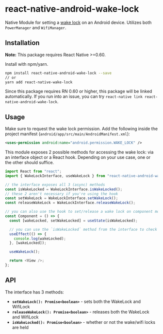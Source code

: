 # react-native-android-wake-lock

Native Module for setting a [wake lock](https://developer.android.com/training/scheduling/wakelock) on an Android device. Utilizes both `PowerManager` and `WifiManager`.

## Installation

**Note:** This package requires React Native >=0.60.

Install with npm/yarn.

```bash
npm install react-native-android-wake-lock --save
// or
yarn add react-native-wake-lock
```

Since this package requires RN 0.60 or higher, this package will be linked automatically. If you run into an issue, you can try `react-native link react-native-android-wake-lock`.

## Usage

Make sure to request the wake lock permission. Add the following inside the project manifest (`android/app/src/main/AndroidManifest.xml`):

```xml
<uses-permission android:name="android.permission.WAKE_LOCK" />
```

This module exposes 2 possible methods for accessing the wake lock: via an interface object or a React hook. Depending on your use case, one or the other should suffice.

```js
import React from "react";
import { WakeLockInterface, useWakeLock } from "react-native-android-wake-lock";

// the interface exposes all 3 (async) methods
const isWakeLocked = WakeLockInterface.isWakeLocked();
// these 2 aren't necessary if you're using the hook
const setWakeLock = WakeLockInterface.setWakeLock();
const releaseWakeLock = WakeLockInterface.releaseWakeLock();

// you can also use the hook to set/release a wake lock on component mount/unmount
const Component = () => {
  const [wakeLocked, setWakeLocked] = useState(isWakeLocked);

  // you can use the `isWakeLocked` method from the interface to check whether or not the wake lock is set
  useEffect(() => {
    console.log(wakeLocked);
  }, [wakeLocked]);

  useWakeLock();

  return <View />;
};
```

## API

The interface has 3 methods:

- **`setWakeLock(): Promise<boolean>`** - sets both the WakeLock and WifiLock
- **`releaseWakeLock(): Promise<boolean>`** - releases both the WakeLock and WifiLock
- **`isWakeLocked(): Promise<boolean>`** - whether or not the wake/wifi locks are held
